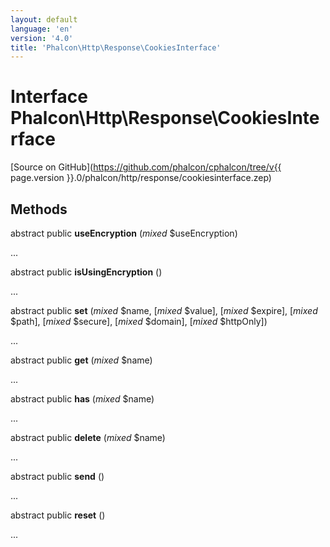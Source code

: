 ```yaml
---
layout: default
language: 'en'
version: '4.0'
title: 'Phalcon\Http\Response\CookiesInterface'
---
```

# Interface **Phalcon\Http\Response\CookiesInterface**

[Source on GitHub](https://github.com/phalcon/cphalcon/tree/v{{ page.version }}.0/phalcon/http/response/cookiesinterface.zep)

## Methods

abstract public **useEncryption** (*mixed* $useEncryption)

...

abstract public **isUsingEncryption** ()

...

abstract public **set** (*mixed* $name, [*mixed* $value], [*mixed* $expire], [*mixed* $path], [*mixed* $secure], [*mixed* $domain], [*mixed* $httpOnly])

...

abstract public **get** (*mixed* $name)

...

abstract public **has** (*mixed* $name)

...

abstract public **delete** (*mixed* $name)

...

abstract public **send** ()

...

abstract public **reset** ()

...